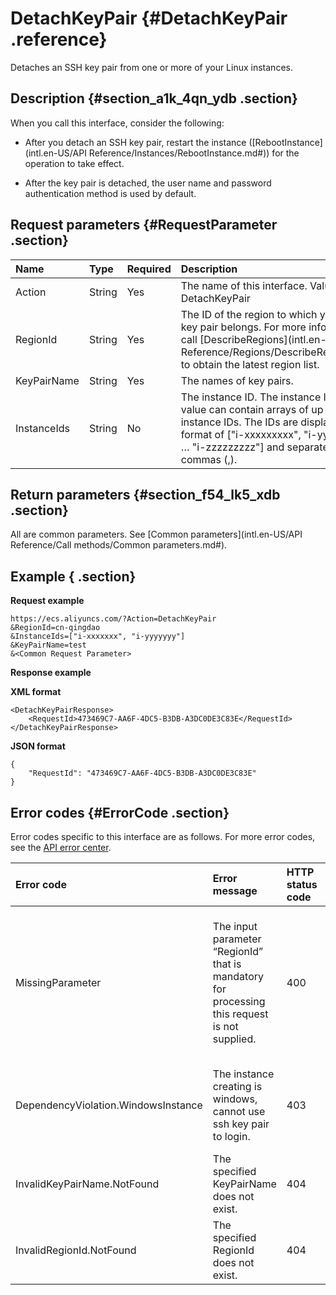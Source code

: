 # DetachKeyPair {#DetachKeyPair .reference}

Detaches an SSH key pair from one or more of your Linux instances.

## Description {#section_a1k_4qn_ydb .section}

When you call this interface, consider the following:

-   After you detach an SSH key pair, restart the instance \([RebootInstance](intl.en-US/API Reference/Instances/RebootInstance.md#)\) for the operation to take effect.

-   After the key pair is detached, the user name and password authentication method is used by default.


## Request parameters {#RequestParameter .section}

|Name|Type|Required|Description|
|:---|:---|:-------|:----------|
|Action|String|Yes|The name of this interface. Value: DetachKeyPair|
|RegionId|String|Yes|The ID of the region to which your SSH key pair belongs. For more information, call [DescribeRegions](intl.en-US/API Reference/Regions/DescribeRegions.md#) to obtain the latest region list.|
|KeyPairName|String|Yes|The names of key pairs.|
|InstanceIds|String|No|The instance ID. The instance ID. The value can contain arrays of up to 50 instance IDs. The IDs are displayed in the format of \["i-xxxxxxxxx", "i-yyyyyyyyy", … "i-zzzzzzzzz"\] and separated by commas \(,\).|

## Return parameters {#section_f54_lk5_xdb .section}

All are common parameters. See [Common parameters](intl.en-US/API Reference/Call methods/Common parameters.md#).

## Example { .section}

**Request example** 

```
https://ecs.aliyuncs.com/?Action=DetachKeyPair
&RegionId=cn-qingdao
&InstanceIds=["i-xxxxxxx", "i-yyyyyyy"]
&KeyPairName=test
&<Common Request Parameter>
```

**Response example** 

**XML format**

```
<DetachKeyPairResponse>
    <RequestId>473469C7-AA6F-4DC5-B3DB-A3DC0DE3C83E</RequestId>
</DetachKeyPairResponse>
```

 **JSON format** 

```
{
    "RequestId": "473469C7-AA6F-4DC5-B3DB-A3DC0DE3C83E"
}
```

## Error codes {#ErrorCode .section}

Error codes specific to this interface are as follows. For more error codes, see the [API error center](https://error-center.alibabacloud.com/status/product/Ecs).

|Error code|Error message|HTTP status code |Note|
|:---------|:------------|:----------------|:---|
|MissingParameter|The input parameter “RegionId” that is mandatory for processing this request is not supplied.|400|You must specify the parameter `RegionId`.  Or you are not authorized to use the resource in the specified region.|
|DependencyViolation.WindowsInstance|The instance creating is windows, cannot use ssh key pair to login.|403|SSH key pairs are not supported for Windows instances.|
|InvalidKeyPairName.NotFound|The specified KeyPairName does not exist.|404|The specified `KeyPairName` does not exist.|
|InvalidRegionId.NotFound|The specified RegionId does not exist.|404|The specified `RegionId` does not exist.|

